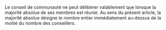 Le conseil de communauté ne peut délibérer valablement que lorsque la majorité absolue de ses membres est réunie.
Au sens du présent article, la majorité absolue désigne le nombre entier immédiatement au-dessus de la moitié du nombre des conseillers.